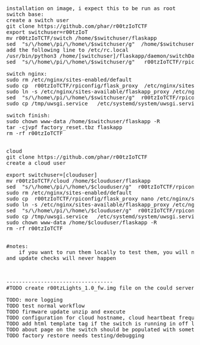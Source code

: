  

<pre>
installation on image, i expect this to be run as root
switch base:
create a switch user
git clone https://github.com/phar/r00tzIoTCTF
export switchuser=r00tzIoT
mv r00tzIoTCTF/switch /home/$switchuser/flaskapp
sed  "s/\/home\/pi/\/home\/$switchuser/g"  /home/$switchuser/flaskapp/daemon/switchDaemon.py   >  /home/$switchuser/flaskapp/daemon/switchDaemon_written.py
add the following line to /etc/rc.local
/usr/bin/python3 /home/[switchuser]/flaskapp/daemon/switchDaemon_written.py
sed  "s/\/home\/pi/\/home\/$switchuser/g"   r00tzIoTCTF/rpiconfig/uwsgi.ini.switch   >  /home/$switchuser/flaskapp/uwsgi.ini

switch nginx:
sudo rm /etc/nginx/sites-enabled/default
sudo cp  r00tzIoTCTF/rpiconfig/flask_proxy  /etc/nginx/sites-enabled/
sudo ln -s /etc/nginx/sites-available/flaskapp_proxy /etc/nginx/sites-enabled/flaskapp_proxy
sed  "s/\/home\/pi/\/home\/$switchuser/g"  r00tzIoTCTF/rpiconfig/uwsgi.service  > /tmp/uwsgi.service
sudo cp /tmp/uwsgi.service   /etc/systemd/system/uwsgi.service

switch finish:
sudo chown www-data /home/$switchuser/flaskapp -R
tar -cjvpf factory_reset.tbz flaskapp
rm -rf r00tzIoTCTF


cloud
git clone https://github.com/phar/r00tzIoTCTF
create a cloud user

export switchuser=[clouduser]
mv r00tzIoTCTF/cloud /home/$clouduser/flaskapp
sed  "s/\/home\/pi/\/home\/$clouduser/g"  r00tzIoTCTF/rpiconfig/uwsgi.ini.switch   >  /home/$clouduser/flaskapp/uwsgi.ini
sudo rm /etc/nginx/sites-enabled/default
sudo cp  r00tzIoTCTF/rpiconfig/flask_proxy nano /etc/nginx/sites-enabled/
sudo ln -s /etc/nginx/sites-available/flaskapp_proxy /etc/nginx/sites-enabled/flaskapp_proxy
sed  "s/\/home\/pi/\/home\/$clouduser/g"  r00tzIoTCTF/rpiconfig/uwsgi.service  > /tmp/uwsgi.service
sudo cp /tmp/uwsgi.service   /etc/systemd/system/uwsgi.service
sudo chown www-data /home/$clouduser/flaskapp -R
rm -rf r00tzIoTCTF


#notes:
	if you want to run them locally to test them, you will need to manually run the daemon otherwise actions taken in the cloud will never update on the switch
and update checks will never happen



----------------------------------
#TODO create r00tzLights_1.0_fw.img file on the could server

TODO: more logging
TODO test normal workflow
TODO firmware update unzip and execute
TODO configuration for cloud hostname, cloud heartbeat frequency
TODO add html template tag if the switch is running in off line mode
TODO about page on the switch should be populated with something
TODO factory restore needs testing/debugging
</pre>

